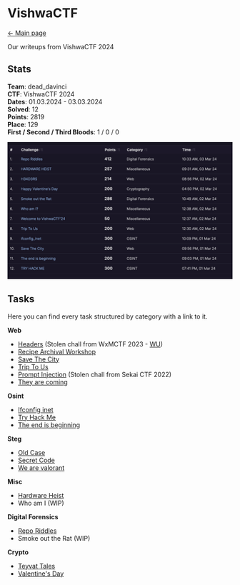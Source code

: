 # VishwaCTF

[<- Main page](../../)

Our writeups from VishwaCTF 2024
## Stats

**Team**: dead_davinci <br>
**CTF**: VishwaCTF 2024 <br>
**Dates**: 01.03.2024 - 03.03.2024 <br>
**Solved**: 12 <br>
**Points**: 2819 <br>
**Place**: 129 <br>
**First / Second / Third Bloods**: 1 / 0 / 0 <br>

![](assets/vishwa-results.png)

## Tasks

Here you can find every task structured by category with a link to it.

**Web**
- [Headers](web/headers/readme.md) (Stolen chall from WxMCTF 2023 - [WU](https://github.com/daffainfo/ctf-writeup/tree/main/2023/WxMCTF%202023/WxMCTF%20Web%202%20-%20Restricted%20Access))
- [Recipe Archival Workshop](web/raw/readme.md)
- [Save The City](web/save-the-city/readme.md)
- [Trip To Us](web/trip-to-us/readme.md)
- [Prompt Injection](https://ctftime.org/writeup/35786) (Stolen chall from Sekai CTF 2022)
- [They are coming](web/they-are-coming/readme.md)

**Osint**
- [Ifconfig inet](osint/ifconfig-inet/readme.md)
- [Try Hack Me](osint/try-hack-me/readme.md)
- [The end is beginning ](difor/the-end-is-beginning/readme.md)

**Steg**
- [Old Case](steg/old-case/readme.md)
- [Secret Code](steg/secret-code/readme.md)
- [We are valorant](steg/we-are-valorant/readme.md)

**Misc**
- [Hardware Heist](misc/heist/readme.md)
- Who am I (WIP)

**Digital Forensics**
- [Repo Riddles](difor/repo-riddles/readme.md)
- Smoke out the Rat (WIP)

**Crypto**
- [Teyvat Tales](crypto/teyvat-tales/readme.md)
- [Valentine's Day](crypto/valentines-day/readme.md)

